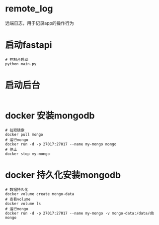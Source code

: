 # remote_log
远端日志，用于记录app的操作行为


# 启动fastapi
```shell
# 控制台启动
python main.py
```

# 启动后台
```shell

```


# docker 安装mongodb
```shell
# 拉取镜像
docker pull mongo
# 运行mongo
docker run -d -p 27017:27017 --name my-mongo mongo
# 停止
docker stop my-mongo
```

# docker 持久化安装mongodb
```shell
# 数据持久化
docker volume create mongo-data
# 查看volume
docker volume ls
# 运行mongo
docker run -d -p 27017:27017 --name my-mongo -v mongo-data:/data/db mongo
```
